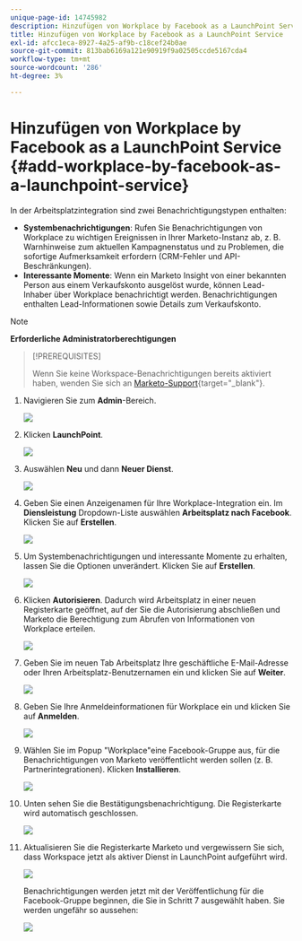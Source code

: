 ```yaml
---
unique-page-id: 14745982
description: Hinzufügen von Workplace by Facebook as a LaunchPoint Service - Marketo Docs - Produktdokumentation
title: Hinzufügen von Workplace by Facebook as a LaunchPoint Service
exl-id: afcc1eca-8927-4a25-af9b-c18cef24b0ae
source-git-commit: 813bab6169a121e90919f9a02505ccde5167cda4
workflow-type: tm+mt
source-wordcount: '286'
ht-degree: 3%

---
```


# Hinzufügen von Workplace by Facebook as a LaunchPoint Service {#add-workplace-by-facebook-as-a-launchpoint-service}

In der Arbeitsplatzintegration sind zwei Benachrichtigungstypen enthalten:

* **Systembenachrichtigungen**: Rufen Sie Benachrichtigungen von Workplace zu wichtigen Ereignissen in Ihrer Marketo-Instanz ab, z. B. Warnhinweise zum aktuellen Kampagnenstatus und zu Problemen, die sofortige Aufmerksamkeit erfordern (CRM-Fehler und API-Beschränkungen).
* **Interessante Momente**: Wenn ein Marketo Insight von einer bekannten Person aus einem Verkaufskonto ausgelöst wurde, können Lead-Inhaber über Workplace benachrichtigt werden. Benachrichtigungen enthalten Lead-Informationen sowie Details zum Verkaufskonto.

>[!NOTE]
>
>**Erforderliche Administratorberechtigungen**

>[!PREREQUISITES]
>
>Wenn Sie keine Workspace-Benachrichtigungen bereits aktiviert haben, wenden Sie sich an [Marketo-Support](https://nation.marketo.com/t5/Support/ct-p/Support){target=&quot;_blank&quot;}.

1. Navigieren Sie zum **Admin**-Bereich.

   ![](assets/add-workplace-by-facebook-as-a-launchpoint-service-1.png)

1. Klicken **LaunchPoint**.

   ![](assets/add-workplace-by-facebook-as-a-launchpoint-service-2.png)

1. Auswählen **Neu** und dann **Neuer Dienst**.

   ![](assets/add-workplace-by-facebook-as-a-launchpoint-service-3.png)

1. Geben Sie einen Anzeigenamen für Ihre Workplace-Integration ein. Im **Diensleistung** Dropdown-Liste auswählen **Arbeitsplatz nach Facebook**. Klicken Sie auf **Erstellen**.

   ![](assets/add-workplace-by-facebook-as-a-launchpoint-service-4.png)

1. Um Systembenachrichtigungen und interessante Momente zu erhalten, lassen Sie die Optionen unverändert. Klicken Sie auf **Erstellen**.

   ![](assets/add-workplace-by-facebook-as-a-launchpoint-service-5.png)

1. Klicken **Autorisieren**. Dadurch wird Arbeitsplatz in einer neuen Registerkarte geöffnet, auf der Sie die Autorisierung abschließen und Marketo die Berechtigung zum Abrufen von Informationen von Workplace erteilen.

   ![](assets/add-workplace-by-facebook-as-a-launchpoint-service-6.png)

1. Geben Sie im neuen Tab Arbeitsplatz Ihre geschäftliche E-Mail-Adresse oder Ihren Arbeitsplatz-Benutzernamen ein und klicken Sie auf **Weiter**.

   ![](assets/add-workplace-by-facebook-as-a-launchpoint-service-7.png)

1. Geben Sie Ihre Anmeldeinformationen für Workplace ein und klicken Sie auf **Anmelden**.

   ![](assets/add-workplace-by-facebook-as-a-launchpoint-service-8.png)

1. Wählen Sie im Popup &quot;Workplace&quot;eine Facebook-Gruppe aus, für die Benachrichtigungen von Marketo veröffentlicht werden sollen (z. B. Partnerintegrationen). Klicken **Installieren**.

   ![](assets/add-workplace-by-facebook-as-a-launchpoint-service-9.png)

1. Unten sehen Sie die Bestätigungsbenachrichtigung. Die Registerkarte wird automatisch geschlossen.

   ![](assets/add-workplace-by-facebook-as-a-launchpoint-service-10.png)

1. Aktualisieren Sie die Registerkarte Marketo und vergewissern Sie sich, dass Workspace jetzt als aktiver Dienst in LaunchPoint aufgeführt wird.

   ![](assets/add-workplace-by-facebook-as-a-launchpoint-service-11.png)

   Benachrichtigungen werden jetzt mit der Veröffentlichung für die Facebook-Gruppe beginnen, die Sie in Schritt 7 ausgewählt haben. Sie werden ungefähr so aussehen:

   ![](assets/add-workplace-by-facebook-as-a-launchpoint-service-12.png)
